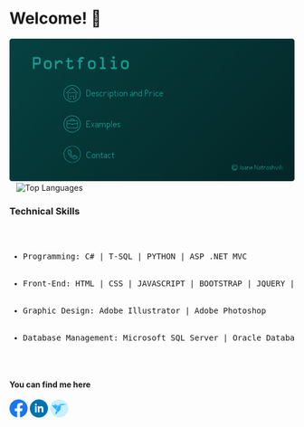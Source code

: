 # Welcome! 💖


<!--THIS PART IS COMENTED-->
<!--![Ioane's GitHub stats](https://github-readme-stats.vercel.app/api?username=ioane-stacks&show_icons=true)
![Top Languages](https://github-readme-stats.vercel.app/api/top-langs/?username=ioane-stacks&layout=compact)
<a href="https://ioane-stacks.github.io/MyPortfolio/">
  <img width="495" src="https://raw.githubusercontent.com/ioane-stacks/Ressources-For-Everything/8160f76aa825c5d8edcbe7894f80c7a363227abc/MyPortfolio/Portfolio.svg" />
</a>-->
<!--THIS PART IS COMENTED-->


[![IOANE](https://raw.githubusercontent.com/ioane-stacks/Ressources-For-Everything/122bc05fe08b214bec259c4235e7c378004f0d54/MyPortfolio/Portfolio.svg)](https://ioane-stacks.github.io/MyPortfolio/)  
![Top Languages](https://github-readme-stats.vercel.app/api/top-langs/?username=ioane-stacks&theme=tokyonight&hide_border=true&bg_color=DEG,064141,042627&title_color=189e94&card_width=350)


<b><h3>Technical Skills</h3></b>
<pre>
<ul>
  <li><kbd>Programming:</kbd> C# | T-SQL | PYTHON | ASP .NET MVC</li>
  <li><kbd>Front-End:</kbd> HTML | CSS | JAVASCRIPT | BOOTSTRAP | JQUERY | JSON | AJAX </li>
  <li><kbd>Graphic Design:</kbd> Adobe Illustrator | Adobe Photoshop </li>
  <li><kbd>Database Management:</kbd> Microsoft SQL Server | Oracle Database </li>
</ul>
</pre>

<h4>You can find me here</h4>
<a href="https://www.facebook.com/ioanestacks/" ><img width="32" src="https://raw.githubusercontent.com/ioane-stacks/Ressources-For-Everything/c7b9669d63e9314e8fe4714464d4f2536786fd36/SocialIcons/Facebook.svg"></a>
<a href="https://www.linkedin.com/in/ioanestack/" ><img width="32" src="https://raw.githubusercontent.com/ioane-stacks/Ressources-For-Everything/5bdfa59f6d296bad062500bf3d5447fb61ea3f18/SocialIcons/Linkedin.svg"></a>
<a href="https://www.freelancer.com/u/ioanestacks3" ><img width="32" src="https://raw.githubusercontent.com/ioane-stacks/Ressources-For-Everything/5bdfa59f6d296bad062500bf3d5447fb61ea3f18/SocialIcons/Freelancer.svg"></a>
